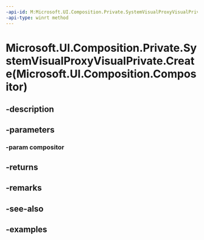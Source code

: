 ```yaml
---
-api-id: M:Microsoft.UI.Composition.Private.SystemVisualProxyVisualPrivate.Create(Microsoft.UI.Composition.Compositor)
-api-type: winrt method
---
```


# Microsoft.UI.Composition.Private.SystemVisualProxyVisualPrivate.Create(Microsoft.UI.Composition.Compositor)

<!--
public static Microsoft.UI.Composition.Private.SystemVisualProxyVisualPrivate Create (Microsoft.UI.Composition.Compositor compositor);
-->


## -description

## -parameters

### -param compositor

## -returns

## -remarks

## -see-also

## -examples


